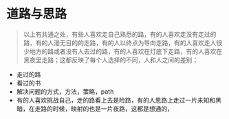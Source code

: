 # 道路与思路



> 以上有共通之处，有些人喜欢走自己熟悉的路，有的人喜欢走没有走过的路，有的人漫无目的的走路，有的人以终点为导向走路，有的人喜欢走人很少地方的路或者没有人去过的路，有的人喜欢在灯底下走路，有的人喜欢在黑夜里走路；这都反映了每个人选择的不同，人和人之间的差别；

* 走过的路
* 看过的书
* 解决问题的方式，方法，策略，path
* 有的人喜欢挑战自己，走的路看上去是险路，有的人思路上走过一片未知和黑暗，在走路的时候，映射的也是一片夜路，这都是想通的，

